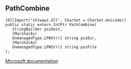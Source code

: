 ## PathCombine

```
[DllImport("shlwapi.dll", CharSet = CharSet.Unicode)]
public static extern IntPtr PathCombine(
   StringBuilder pszDest,
   [MarshalAs(
   UnmanagedType.LPWStr)] string pszDir,
   [MarshalAs(
   UnmanagedType.LPWStr)] string pszFile
);
```

[Microsoft documentation](https://docs.microsoft.com/en-us/windows/win32/api/shlwapi/nf-shlwapi-pathcombinew)
